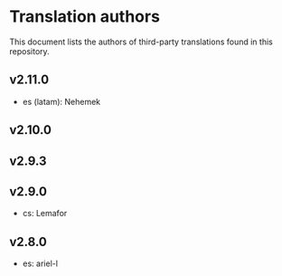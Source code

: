 # Translation authors

This document lists the authors of third-party translations found in this repository.

## v2.11.0

* es (latam): Nehemek

## v2.10.0

## v2.9.3

## v2.9.0

* cs: Lemafor

## v2.8.0

* es: ariel-l
